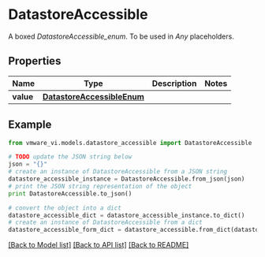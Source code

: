 # DatastoreAccessible

A boxed *DatastoreAccessible_enum*. To be used in *Any* placeholders. 

## Properties
Name | Type | Description | Notes
------------ | ------------- | ------------- | -------------
**value** | [**DatastoreAccessibleEnum**](DatastoreAccessibleEnum.md) |  | 

## Example

```python
from vmware_vi.models.datastore_accessible import DatastoreAccessible

# TODO update the JSON string below
json = "{}"
# create an instance of DatastoreAccessible from a JSON string
datastore_accessible_instance = DatastoreAccessible.from_json(json)
# print the JSON string representation of the object
print DatastoreAccessible.to_json()

# convert the object into a dict
datastore_accessible_dict = datastore_accessible_instance.to_dict()
# create an instance of DatastoreAccessible from a dict
datastore_accessible_form_dict = datastore_accessible.from_dict(datastore_accessible_dict)
```
[[Back to Model list]](../README.md#documentation-for-models) [[Back to API list]](../README.md#documentation-for-api-endpoints) [[Back to README]](../README.md)


